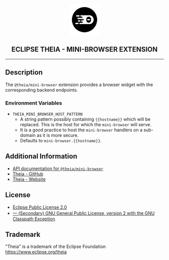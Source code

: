 <div align='center'>

<br />

<img src='https://raw.githubusercontent.com/eclipse-theia/theia/master/logo/theia.svg?sanitize=true' alt='theia-ext-logo' width='100px' />

<h2>ECLIPSE THEIA - MINI-BROWSER EXTENSION</h2>

<hr />

</div>

## Description

The `@theia/mini-browser` extension provides a browser widget with the corresponding backend endpoints.

### Environment Variables

- `THEIA_MINI_BROWSER_HOST_PATTERN`
  - A string pattern possibly containing `{{hostname}}` which will be replaced. This is the host for which the `mini-browser` will serve.
  - It is a good practice to host the `mini-browser` handlers on a sub-domain as it is more secure.
  - Defaults to `mini-browser.{{hostname}}`.

## Additional Information

- [API documentation for `@theia/mini-browser`](https://eclipse-theia.github.io/theia/docs/next/modules/mini_browser.html)
- [Theia - GitHub](https://github.com/eclipse-theia/theia)
- [Theia - Website](https://theia-ide.org/)

## License

- [Eclipse Public License 2.0](http://www.eclipse.org/legal/epl-2.0/)
- [一 (Secondary) GNU General Public License, version 2 with the GNU Classpath Exception](https://projects.eclipse.org/license/secondary-gpl-2.0-cp)

## Trademark
"Theia" is a trademark of the Eclipse Foundation
https://www.eclipse.org/theia
